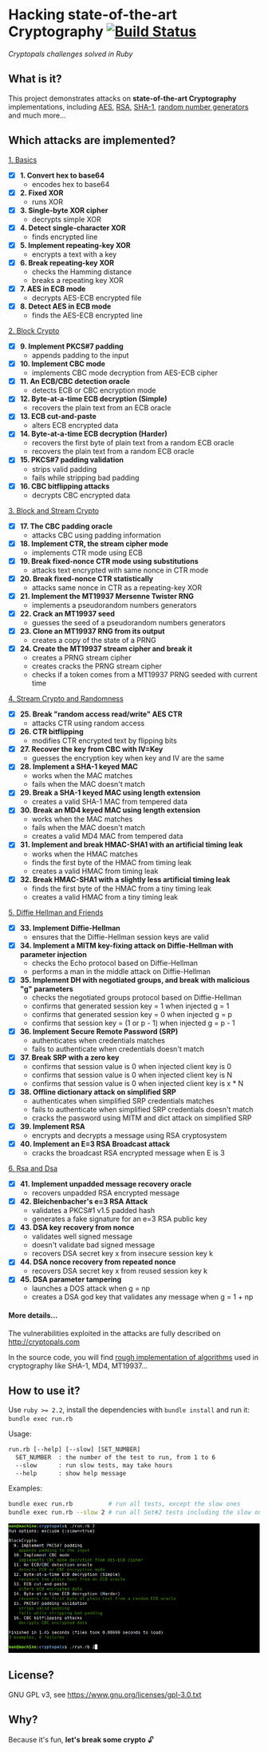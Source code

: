 # Hacking state-of-the-art Cryptography [![Build Status](https://travis-ci.org/yoeo/cryptopals.svg?branch=master)](https://travis-ci.org/yoeo/cryptopals)
*Cryptopals challenges solved in Ruby*

## What is it?

This project demonstrates attacks on **state-of-the-art
Cryptography** implementations, including
[AES](https://fr.wikipedia.org/wiki/Advanced_Encryption_Standard),
[RSA](https://en.wikipedia.org/wiki/RSA_%28cryptosystem%29),
[SHA-1](https://fr.wikipedia.org/wiki/SHA-1),
[random number generators](https://en.wikipedia.org/wiki/Mersenne_Twister)
and much more...

## Which attacks are implemented?

[1. Basics](lib/set_1_basics.rb)
  - [x] **1. Convert hex to base64**
    - encodes hex to base64
  - [x] **2. Fixed XOR**
    - runs XOR
  - [x] **3. Single-byte XOR cipher**
    - decrypts simple XOR
  - [x] **4. Detect single-character XOR**
    - finds encrypted line
  - [x] **5. Implement repeating-key XOR**
    - encrypts a text with a key
  - [x] **6. Break repeating-key XOR**
    - checks the Hamming distance
    - breaks a repeating key XOR
  - [x] **7. AES in ECB mode**
    - decrypts AES-ECB encrypted file
  - [x] **8. Detect AES in ECB mode**
    - finds the AES-ECB encrypted line

[2. Block Crypto](lib/set_2_block_crypto.rb)
  - [x] **9. Implement PKCS#7 padding**
    - appends padding to the input
  - [x] **10. Implement CBC mode**
    - implements CBC mode decryption from AES-ECB cipher
  - [x] **11. An ECB/CBC detection oracle**
    - detects ECB or CBC encryption mode
  - [x] **12. Byte-at-a-time ECB decryption (Simple)**
    - recovers the plain text from an ECB oracle
  - [x] **13. ECB cut-and-paste**
    - alters ECB encrypted data
  - [x] **14. Byte-at-a-time ECB decryption (Harder)**
    - recovers the first byte of plain text from a random ECB oracle
    - recovers the plain text from a random ECB oracle
  - [x] **15. PKCS#7 padding validation**
    - strips valid padding
    - fails while stripping bad padding
  - [x] **16. CBC bitflipping attacks**
    - decrypts CBC encrypted data

[3. Block and Stream Crypto](lib/set_3_block_and_stream_crypto.rb)
  - [x] **17. The CBC padding oracle**
    - attacks CBC using padding information
  - [x] **18. Implement CTR, the stream cipher mode**
    - implements CTR mode using ECB
  - [x] **19. Break fixed-nonce CTR mode using substitutions**
    - attacks text encrypted with same nonce in CTR mode
  - [x] **20. Break fixed-nonce CTR statistically**
    - attacks same nonce in CTR as a repeating-key XOR
  - [x] **21. Implement the MT19937 Mersenne Twister RNG**
    - implements a pseudorandom numbers generators
  - [x] **22. Crack an MT19937 seed**
    - guesses the seed of a pseudorandom numbers generators
  - [x] **23. Clone an MT19937 RNG from its output**
    - creates a copy of the state of a PRNG
  - [x] **24. Create the MT19937 stream cipher and break it**
    - creates a PRNG stream cipher
    - creates cracks the PRNG stream cipher
    - checks if a token comes from a MT19937 PRNG seeded with current time

[4. Stream Crypto and Randomness](lib/set_4_stream_crypto_and_randomness.rb)
  - [x] **25. Break "random access read/write" AES CTR**
    - attacks CTR using random access
  - [x] **26. CTR bitflipping**
    - modifies CTR encrypted text by flipping bits
  - [x] **27. Recover the key from CBC with IV=Key**
    - guesses the encryption key when key and IV are the same
  - [x] **28. Implement a SHA-1 keyed MAC**
    - works when the MAC matches
    - fails when the MAC doesn't match
  - [x] **29. Break a SHA-1 keyed MAC using length extension**
    - creates a valid SHA-1 MAC from tempered data
  - [x] **30. Break an MD4 keyed MAC using length extension**
    - works when the MAC matches
    - fails when the MAC doesn't match
    - creates a valid MD4 MAC from tempered data
  - [x] **31. Implement and break HMAC-SHA1 with an artificial timing leak**
    - works when the HMAC matches
    - finds the first byte of the HMAC from timing leak
    - creates a valid HMAC from timing leak
  - [x] **32. Break HMAC-SHA1 with a slightly less artificial timing leak**
    - finds the first byte of the HMAC from a tiny timing leak
    - creates a valid HMAC from a tiny timing leak

[5. Diffie Hellman and Friends](lib/set_5_diffie_hellman_and_friends.rb)
  - [x] **33. Implement Diffie-Hellman**
    - ensures that the Diffie-Hellman session keys are valid
  - [x] **34. Implement a MITM key-fixing attack on Diffie-Hellman with parameter injection**
    - checks the Echo protocol based on Diffie-Hellman
    - performs a man in the middle attack on Diffie-Hellman
  - [x] **35. Implement DH with negotiated groups, and break with malicious "g" parameters**
    - checks the negotiated groups protocol based on Diffie-Hellman
    - confirms that generated session key = 1 when injected g = 1
    - confirms that generated session key = 0 when injected g = p
    - confirms that session key = (1 or p - 1) when injected g = p - 1
  - [x] **36. Implement Secure Remote Password (SRP)**
    - authenticates when credentials matches
    - fails to authenticate when credentials doesn't match
  - [x] **37. Break SRP with a zero key**
    - confirms that session value is 0 when injected client key is 0
    - confirms that session value is 0 when injected client key is N
    - confirms that session value is 0 when injected client key is x * N
  - [x] **38. Offline dictionary attack on simplified SRP**
    - authenticates when simplified SRP credentials matches
    - fails to authenticate when simplified SRP credentials doesn't match
    - cracks the password using MITM and dict attack on simplified SRP
  - [x] **39. Implement RSA**
    - encrypts and decrypts a message using RSA cryptosystem
  - [x] **40. Implement an E=3 RSA Broadcast attack**
    - cracks the broadcast RSA encrypted message when E is 3

[6. Rsa and Dsa](lib/set_6_rsa_and_dsa.rb)
  - [x] **41. Implement unpadded message recovery oracle**
    - recovers unpadded RSA encrypted message
  - [x] **42. Bleichenbacher's e=3 RSA Attack**
    - validates a PKCS#1 v1.5 padded hash
    - generates a fake signature for an e=3 RSA public key
  - [x] **43. DSA key recovery from nonce**
    - validates well signed message
    - doesn't validate bad signed message
    - recovers DSA secret key x from insecure session key k
  - [x] **44. DSA nonce recovery from repeated nonce**
    - recovers DSA secret key x from reused session key k
  - [x] **45. DSA parameter tampering**
    - launches a DOS attack when g = np
    - creates a DSA god key that validates any message when g = 1 + np

#### More details...

The vulnerabilities exploited in the attacks
are fully described on http://cryptopals.com

In the source code, you will find
[rough implementation of algorithms](lib/impl)
used in cryptography like SHA-1, MD4, MT19937...

## How to use it?

Use ```ruby >= 2.2```,
install the dependencies with ```bundle install``` and run it:
```bundle exec run.rb```

Usage:

```
run.rb [--help] [--slow] [SET_NUMBER]
  SET_NUMBER  : the number of the test to run, from 1 to 6
  --slow      : run slow tests, may take hours
  --help      : show help message
```

Examples:
```bash
bundle exec run.rb          # run all tests, except the slow ones
bundle exec run.rb --slow 2 # run all Set#2 tests including the slow ones
```

![Alt text](data/screen.png)

## License?

GNU GPL v3, see https://www.gnu.org/licenses/gpl-3.0.txt

## Why?

Because it's fun, **let's break some crypto** :unlock:
